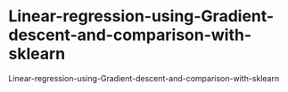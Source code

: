 # Linear-regression-using-Gradient-descent-and-comparison-with-sklearn
Linear-regression-using-Gradient-descent-and-comparison-with-sklearn
